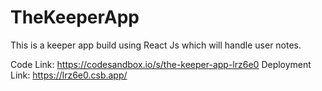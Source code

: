 # TheKeeperApp

This is a keeper app build using React Js which will handle user notes.

Code Link: https://codesandbox.io/s/the-keeper-app-lrz6e0
Deployment Link: https://lrz6e0.csb.app/
